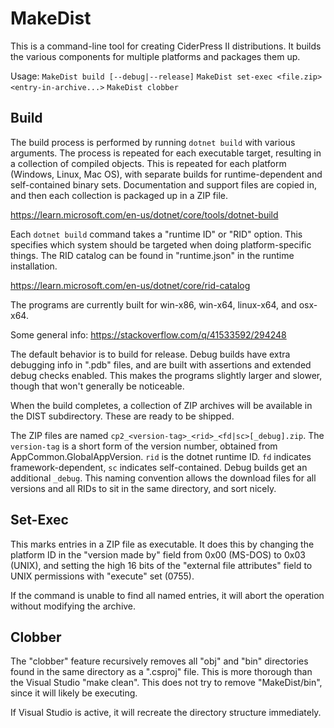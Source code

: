 # MakeDist #

This is a command-line tool for creating CiderPress II distributions.  It builds the various
components for multiple platforms and packages them up.

Usage: `MakeDist build [--debug|--release]`
       `MakeDist set-exec <file.zip> <entry-in-archive...>`
       `MakeDist clobber`

## Build ##

The build process is performed by running `dotnet build` with various arguments.  The process
is repeated for each executable target, resulting in a collection of compiled objects.  This
is repeated for each platform (Windows, Linux, Mac OS), with separate builds for runtime-dependent
and self-contained binary sets.  Documentation and support files are copied in, and then each
collection is packaged up in a ZIP file.

https://learn.microsoft.com/en-us/dotnet/core/tools/dotnet-build

Each `dotnet build` command takes a "runtime ID" or "RID" option.  This specifies which system
should be targeted when doing platform-specific things.  The RID catalog can be found in
"runtime.json" in the runtime installation.

https://learn.microsoft.com/en-us/dotnet/core/rid-catalog

The programs are currently built for win-x86, win-x64, linux-x64, and osx-x64.

Some general info: https://stackoverflow.com/q/41533592/294248

The default behavior is to build for release.  Debug builds have extra debugging info in ".pdb"
files, and are built with assertions and extended debug checks enabled.  This makes the programs
slightly larger and slower, though that won't generally be noticeable.

When the build completes, a collection of ZIP archives will be available in the DIST subdirectory.
These are ready to be shipped.

The ZIP files are named `cp2_<version-tag>_<rid>_<fd|sc>[_debug].zip`.  The `version-tag` is a
short form of the version number, obtained from AppCommon.GlobalAppVersion.  `rid` is the dotnet
runtime ID.  `fd` indicates framework-dependent, `sc` indicates self-contained.  Debug builds get
an additional `_debug`.  This naming convention allows the download files for all versions and
all RIDs to sit in the same directory, and sort nicely.

## Set-Exec ##

This marks entries in a ZIP file as executable.  It does this by changing the platform ID in
the "version made by" field from 0x00 (MS-DOS) to 0x03 (UNIX), and setting the high 16 bits
of the "external file attributes" field to UNIX permissions with "execute" set (0755).

If the command is unable to find all named entries, it will abort the operation without modifying
the archive.

## Clobber ##

The "clobber" feature recursively removes all "obj" and "bin" directories found in the same
directory as a ".csproj" file.  This is more thorough than the Visual Studio "make clean".
This does not try to remove "MakeDist/bin", since it will likely be executing.

If Visual Studio is active, it will recreate the directory structure immediately.
